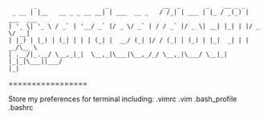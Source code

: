            _                   _               __  _       _    __ _ _           
     _ __ | |__   __ _ _ __ __| | ___  __ _   / /_| | ___ | |_ / _(_) | ___  ___ 
    | '_ \| '_ \ / _` | '__/ _` |/ _ \/ _` | / / _` |/ _ \| __| |_| | |/ _ \/ __|
    | |_) | |_) | (_| | | | (_| |  __/ (_| |/ / (_| | (_) | |_|  _| | |  __/\__ \
    | .__/|_.__/ \__,_|_|  \__,_|\___|\__,_/_/ \__,_|\___/ \__|_| |_|_|\___||___/
    |_|                                                                          
=================

Store my preferences for terminal including:
  .vimrc
  .vim
  .bash_profile
  .bashrc
